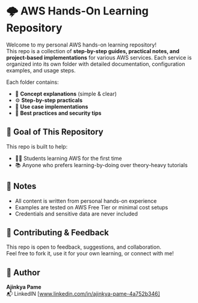# 🌩️ AWS Hands-On Learning Repository

Welcome to my personal AWS hands-on learning repository!  
This repo is a collection of **step-by-step guides, practical notes, and project-based implementations** for various AWS services. Each service is organized into its own folder with detailed documentation, configuration examples, and usage steps.


Each folder contains:
- 📘 **Concept explanations** (simple & clear)
- ⚙️ **Step-by-step practicals**
- 🧪 **Use case implementations**
- 🔐 **Best practices and security tips**


## 🧠 Goal of This Repository

This repo is built to help:
- 👨‍🎓 Students learning AWS for the first time
- 📚 Anyone who prefers learning-by-doing over theory-heavy tutorials


## 🧾 Notes

- All content is written from personal hands-on experience
- Examples are tested on AWS Free Tier or minimal cost setups
- Credentials and sensitive data are never included



## 👋 Contributing & Feedback

This repo is open to feedback, suggestions, and collaboration.  
Feel free to fork it, use it for your own learning, or connect with me!



## 📇 Author

**Ajinkya Pame**  
📬 LinkedIN [www.linkedin.com/in/ajinkya-pame-4a752b346]  


